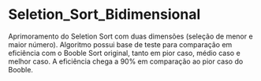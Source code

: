# Seletion_Sort_Bidimensional
Aprimoramento do Seletion Sort com duas dimensões (seleção de menor e maior número). Algoritmo possui base de teste para comparação em eficiência com o Booble Sort original, tanto em pior caso, médio caso e melhor caso. A eficiência chega a 90% em comparação ao pior caso do Booble.
